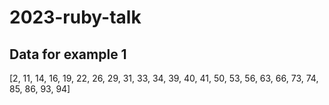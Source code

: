 # 2023-ruby-talk

## Data for example 1

[2, 11, 14, 16, 19, 22, 26, 29, 31, 33, 34, 39, 40, 41, 50, 53, 56, 63, 66, 73, 74, 85, 86, 93, 94]
